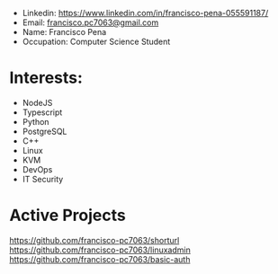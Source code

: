* Linkedin: https://www.linkedin.com/in/francisco-pena-055591187/
* Email: francisco.pc7063@gmail.com
* Name: Francisco Pena
* Occupation: Computer Science Student

# Interests:
* NodeJS
* Typescript
* Python
* PostgreSQL
* C++
* Linux
* KVM
* DevOps
* IT Security


# Active Projects
https://github.com/francisco-pc7063/shorturl \
https://github.com/francisco-pc7063/linuxadmin \
https://github.com/francisco-pc7063/basic-auth
